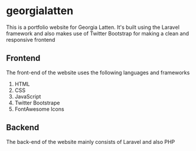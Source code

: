 # georgialatten
This is a portfolio website for Georgia Latten. It's built using the Laravel framework and also makes use of Twitter Bootstrap for making a clean and responsive frontend

Frontend
---
The front-end of the website uses the following languages and frameworks

1. HTML
2. CSS
3. JavaScript
4. Twitter Bootstrape
5. FontAwesome Icons

Backend
---
The back-end of the website mainly consists of Laravel and also PHP

